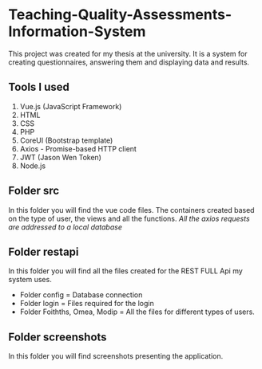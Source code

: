 # Teaching-Quality-Assessments-Information-System
This project was created for my thesis at the university. It is a system for creating questionnaires, answering them and displaying data and results.

## Tools I used
1. Vue.js (JavaScript Framework)
2. HTML
3. CSS
4. PHP
5. CoreUI (Bootstrap template)
6. Axios - Promise-based HTTP client
7. JWT (Jason Wen Token)
8. Node.js

## Folder src
In this folder you will find the vue code files. The containers created based on the type of user, the views and all the functions.
*All the axios requests are addressed to a local database*

## Folder restapi
In this folder you will find all the files created for the REST FULL Api my system uses.
- Folder config = Database connection
- Folder login = Files required for the login
- Folder Foithths, Omea, Modip = All the files for different types of users.

## Folder screenshots
In this folder you will find screenshots presenting the application.
